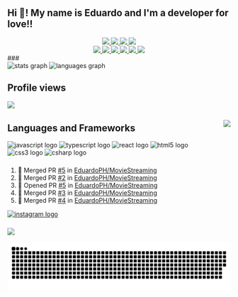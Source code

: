 <h2 align="left" >Hi 👋! My name is Eduardo and I'm a developer for love!! </h2>
<div align="center">
  <a href="https://github.com/andreinaoliveira" target="_blank">
    <img src="https://img.shields.io/badge/GitHub-100000?style=for-the-badge&logo=github&logoColor=white" target="_blank">
  </a>
  <a href="https://hefesto.uea.edu.br/gitlab/andreinaoliveira" target="_blank">
    <img src="https://img.shields.io/badge/GitLab-330F63?style=for-the-badge&logo=gitlab&logoColor=white" target="_blank">
  </a>
  <a href = "mailto:andreinaholiveira@gmail.com">
    <img src="https://img.shields.io/badge/Gmail-D14836?style=for-the-badge&logo=gmail&logoColor=white">
  </a>
  <a href="https://www.linkedin.com/in/andreinaoliveira/" target="_blank">
    <img src="https://img.shields.io/badge/-LinkedIn-%230077B5?style=for-the-badge&logo=linkedin&logoColor=white" target="_blank">
  </a>
  <br>
  <a href="https://instagram.com/prinsycho" target="_blank">
    <img src="https://img.shields.io/badge/-Instagram-%23E4405F?style=for-the-badge&logo=instagram&logoColor=white" target="_blank">
  </a>
  <a href="https://twitter.com/prinsycho" target="_blank">
    <img src="https://img.shields.io/badge/Twitter-1DA1F2?style=for-the-badge&logo=twitter&logoColor=white" target="_blank">
  </a>
  <a href="https://trustinthesky.tumblr.com/" target="_blank">
    <img src="https://img.shields.io/badge/Tumblr-34526f?style=for-the-badge&logo=tumblr&logoColor=white">
  </a>
  <a href="https://www.youtube.com/channel/UCsudDbm-RtOuPzZWtaEEQnw" target="_blank">
    <img src="https://img.shields.io/badge/YouTube-FF0000?style=for-the-badge&logo=youtube&logoColor=white" target="_blank">
  </a>
  <a href="https://open.spotify.com/playlist/3TNMcoGu5xhkUNgd5EXPqv?si=hwLhcHGPT8qoLAdftQ8ELA" target="_blank">
    <img src="https://img.shields.io/badge/Spotify-1ED760?&style=for-the-badge&logo=spotify&logoColor=white" target="_blank">
  </a>
  <a href="https://steamcommunity.com/id/prinsycho" target="_blank">
    <img src="https://img.shields.io/badge/Steam-000000?style=for-the-badge&logo=steam&logoColor=white" target="_blank">
  </a>
</div>
###
<div align="left">
  <img src="https://edustats.vercel.app/api?hide_title=false&hide_rank=false&show_icons=true&include_all_commits=true&count_private=true&disable_animations=false&theme=nightowl&locale=en&hide_border=false&username=eduardoph" height="150" alt="stats graph"  />
  <img src="https://edustats.vercel.app/api/top-langs?locale=en&hide_title=false&layout=compact&card_width=320&langs_count=10&theme=nightowl&hide_border=false&username=eduardoph" height="150" alt="languages graph"  />
</div>

###
<div align="left">
  <h2 align="left">Profile views </h2>
  <img src="https://profile-counter.glitch.me/eduardoph/count.svg?"  />
</div>

###

<img align="right" height="150" src="https://avatars.githubusercontent.com/u/88357842?s=400&u=b9054125913c5032f58830682b1734881a80ac13&v=4"  />

###


<div align="left">
  <h2>  Languages and Frameworks </h2>
  <img src="https://cdn.jsdelivr.net/gh/devicons/devicon/icons/javascript/javascript-original.svg" height="30" width="42" alt="javascript logo"  />
  <img src="https://cdn.jsdelivr.net/gh/devicons/devicon/icons/typescript/typescript-plain.svg" height="30" width="42" alt="typescript logo"  />
  <img src="https://cdn.jsdelivr.net/gh/devicons/devicon/icons/react/react-original.svg" height="30" width="42" alt="react logo"  />
  <img src="https://cdn.jsdelivr.net/gh/devicons/devicon/icons/html5/html5-original.svg" height="30" width="42" alt="html5 logo"  />
  <img src="https://cdn.jsdelivr.net/gh/devicons/devicon/icons/css3/css3-original.svg" height="30" width="42" alt="css3 logo"  />
  <img src="https://cdn.jsdelivr.net/gh/devicons/devicon/icons/csharp/csharp-original.svg" height="30" width="42" alt="csharp logo"  />
</div>

###

  <!--START_SECTION:activity--> 
1. 🎉 Merged PR [#5](https://github.com/EduardoPH/MovieStreaming/pull/5) in [EduardoPH/MovieStreaming](https://github.com/EduardoPH/MovieStreaming)
2. 🎉 Merged PR [#2](https://github.com/EduardoPH/MovieStreaming/pull/2) in [EduardoPH/MovieStreaming](https://github.com/EduardoPH/MovieStreaming)
3. 💪 Opened PR [#5](https://github.com/EduardoPH/MovieStreaming/pull/5) in [EduardoPH/MovieStreaming](https://github.com/EduardoPH/MovieStreaming)
4. 🎉 Merged PR [#3](https://github.com/EduardoPH/MovieStreaming/pull/3) in [EduardoPH/MovieStreaming](https://github.com/EduardoPH/MovieStreaming)
5. 🎉 Merged PR [#4](https://github.com/EduardoPH/MovieStreaming/pull/4) in [EduardoPH/MovieStreaming](https://github.com/EduardoPH/MovieStreaming)
<!--END_SECTION:activity-->

<div align="left">
<a href="https://www.instagram.com/eududu_mendes"> 
  <img src="https://img.shields.io/static/v1?message=Instagram&logo=instagram&label=&color=E4405F&logoColor=white&labelColor=&style=for-the-badge" height="35" alt="instagram logo"  />
</a>
</div>

###

 <img src="https://github-profile-trophy.vercel.app/?username=eduardoph&amp;theme=dracula&amp;row=2&amp;no-bg=true&amp;column=3&amp;margin-w=15&amp;margin-h=15"  style="max-width: 100%;">



<br clear="both">

![Snake animation](https://github.com/eduardoph/eduardoph/blob/output/github-contribution-grid-snake-dark.svg)

###
